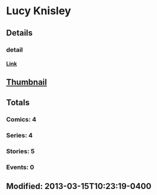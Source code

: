 # Lucy  Knisley 
## Details
### detail
#### [Link](http://marvel.com/comics/creators/10328/lucy_knisley?utm_campaign=apiRef&utm_source=225578a89fc76f3d20fbffda5d17a88d)
## [Thumbnail](http://i.annihil.us/u/prod/marvel/i/mg/b/40/image_not_available.jpg)
## Totals
### Comics: 4
### Series: 4
### Stories: 5
### Events: 0
## Modified: 2013-03-15T10:23:19-0400